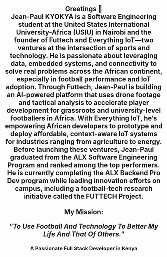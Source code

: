 <h2 align="center">Greetings 👋</br>Jean-Paul KYOKYA is a Software Engineering student at the United States International University-Africa (USIU) in Nairobi and the founder of Futtech and Everything IoT—two ventures at the intersection of sports and technology. He is passionate about leveraging data, embedded systems, and connectivity to solve real problems across the African continent, especially in football performance and IoT adoption.
Through Futtech, Jean-Paul is building an AI-powered platform that uses drone footage and tactical analysis to accelerate player development for grassroots and university-level footballers in Africa. With Everything IoT, he’s empowering African developers to prototype and deploy affordable, context-aware IoT systems for industries ranging from agriculture to energy.
Before launching these ventures, Jean-Paul graduated from the ALX Software Engineering Program and ranked among the top performers. He is currently completing the ALX Backend Pro Dev program while leading innovation efforts on campus, including a football-tech research initiative called the FUTTECH Project.
</br></br> My Mission:</br><p><em>"To Use Football And Technology To Better My Life And That Of Others."</em></p></h2>

<h3 align="center">A Passionate Full Stack Developer in Kenya</h3>

